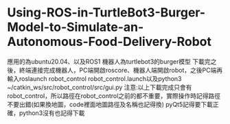# Using-ROS-in-TurtleBot3-Burger-Model-to-Simulate-an-Autonomous-Food-Delivery-Robot
應用的為ubuntu20.04、以及ROS1
機器人為turtlebot3的burger模型
下載完之後，終端連接完成機器人，PC端開啟roscore、機器人端開啟robot，之後PC端再輸入roslaunch robot_control robot_control.launch以及python3 ~/catkin_ws/src/robot_control/src/gui.py
注意:以上下載完成只會有robot_control，所以路徑在robot_control之前的都不重要，實際操作時記得路徑不要出錯(如果換地圖，code裡面地圖路徑及名稱也記得換)
pyQt5記得要下載正確，python3沒有也記得下載
